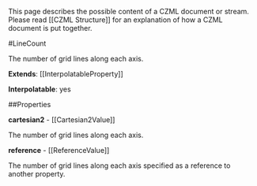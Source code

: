 This page describes the possible content of a CZML document or stream.  Please read [[CZML Structure]] for an explanation of how a CZML document is put together.

#LineCount

The number of grid lines along each axis.

**Extends**: [[InterpolatableProperty]]

**Interpolatable**: yes

##Properties

**cartesian2** - [[Cartesian2Value]]

The number of grid lines along each axis.


**reference** - [[ReferenceValue]]

The number of grid lines along each axis specified as a reference to another property.


